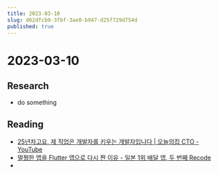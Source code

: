 ```yaml
---
title: 2023-03-10
slug: d62dfcb9-3fbf-3ae0-b947-d25f729d754d
published: true
---
```


# 2023-03-10

## Research

* do something

## Reading

* [25년차고요, 제 직업은 개발자를 키우는 개발자입니다 | 오늘의집 CTO - YouTube](https://www.youtube.com/watch?v=d14cQHBtZc4)
* [멀쩡한 앱을 Flutter 앱으로 다시 짠 이유 - 일본 1위 배달 앱, 두 번째 Recode](https://engineering.linecorp.com/ko/blog/demaecan-2nd-recode-kmm-to-flutter?utm_source=twitter&utm_medium=devrel)
* 

